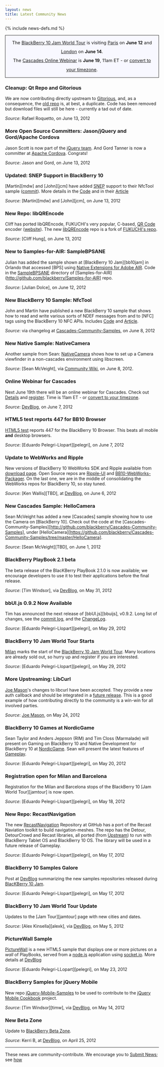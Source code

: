 ```yaml
---
layout: news
title: Latest Community News
---
```

{% include news-defs.md %}

<div style="background-color: ghostwhite; border-style: solid; border-width: 1px; padding: 10px; margin-top: 10px; font-size: 105%; text-align: center; line-height: 200%;">
The
<a href="http://www.blackberryjamworldtour.com">BlackBerry 10 Jam World Tour</a> is
visiting <a href="../Paris.html">Paris</a> on <strong>June 12</strong> and
<a href="../London.html">London</a> on <strong>June 14</strong>.
<br/>
The <a href="http://devblog.blackberry.com/2012/06/your-second-chance-at-getting-started-with-cascades/">Cascades Online Webinar</a>
is <strong>June 19</strong>, 11am ET - or <a href="http://www.timeanddate.com/worldclock/fixedtime.html?iso=20120619T1500">convert to your timezone</a>.
</div>

### Cleanup: Qt Repo and Gitorious
We are now contributing directly upstream to [Gitorious](http://qt.gitorious.org/qt), and, as a consequence,
the [old repo](https://github.com/blackberry/Qt) is, at best, a duplicate.
Code has been removed but download files will still be here - currently a tad out of date.

_Source_: Rafael Roquetto, on June 13, 2012


### More Open Source Committers: Jason/jQuery and Gord/Apache Cordova
Jason Scott is now part of the [jQuery team](http://jquery.org/team). And Gord Tanner is now a committer
at [Apache Cordova](http://incubator.apache.org/projects/callback.html).  Congrats!  

_Source_: Jason and Gord, on June 13, 2012

### Updated: SNEP Support in BlackBerry 10
[Martin][mdw] and [John][jcm] have added
[SNEP](http://www.nfc-forum.org/specs/spec_list/#protts) support to their NfcTool sample
([commit](https://github.com/blackberry/Cascades-Community-Samples/commit/ac7a409893bb5ea9815f492cb7c7a687ba017840)).
More details in the [Code](https://github.com/blackberry/Cascades-Community-Samples/tree/master/NfcTool) and in their
[Article](http://supportforums.blackberry.com/t5/Native-Development/NFC-on-BlackBerry-10-peer-to-peer-communication-using-SNEP/ta-p/1758859)  

_Source_: [Martin][mdw] and [John][jcm], on June 13, 2012

### New Repo: libQREncode
Cliff has ported libQREncode, FUKUCHI's very popular, C-based, [QR Code](http://en.wikipedia.org/wiki/QR_Code) encoder
([website](http://fukuchi.org/works/qrencode/index.html)).  The new
[libQREncode](https://github.com/blackberry/libqrencode) repo is a fork of
[FUKUCHI's repo](http://fukuchi.org/works/qrencode/index.html).  

_Source_: [Cliff Hung], on June 13, 2012


### New to Samples-for-AIR: SampleBPSANE
Julian has added the sample shown at [BlackBerry 10 Jam][bb10jam] in Orlando that accessed
[BPS] using [Native Extensions for Adobe AIR](http://www.adobe.com/devnet/air/native-extensions-for-air.html).
Code in the [SampleBPSANE](https://github.com/blackberry/Samples-for-AIR/tree/master/SampleBPSANE) directory of
[Samples-for-AIR](http://github.com/blackberry/Samples-for-AIR] repo.

_Source_: [Julian Dolce], on June 12, 2012

### New BlackBerry 10 Sample: NfcTool
John and Martin have published a new BlackBerry 10 sample that shows how to read and write various
sorts of NDEF messages from and to [NFC] tags using the BlackBerry 10 NFC APIs.
Includes
[Code](https://github.com/blackberry/Cascades-Community-Samples/tree/master/NfcTool)
and
[Article](http://supportforums.blackberry.com/t5/Native-Development/NFC-on-BlackBerry-10-Reading-and-Writing-Tags-using-native-APIs/ta-p/1721887).

_Source_: via changelog at [Cascades-Community-Samples](https://github.com/blackberry/Cascades-Community-Samples), on June 8, 2012

### New Native Sample: NativeCamera
Another sample from Sean: [NativeCamera](https://github.com/blackberry/Cascades-Community-Samples/tree/master/NativeCamera)
shows how to set up a Camera viewfinder in a non-cascades environment using libscreen.

_Source_: [Sean McVeight], via [Community Wiki](http://blackberry.github.com/Community/Camera.html), on June 8, 2012.

### Online Webinar for Cascades
Next June 19th there will be an online webinar for Cascades.  Check out [Details](http://devblog.blackberry.com/2012/06/your-second-chance-at-getting-started-with-cascades/)
and [register](http://developer.blackberry.com/cascades/webcasts).
Time is 11am ET - or [convert to your timezone](http://www.timeanddate.com/worldclock/fixedtime.html?iso=20120619T1500).

_Source_: [DevBlog](http://devblog.blackberry.com/2012/06/your-second-chance-at-getting-started-with-cascades/), on June 7, 2012

### HTML5 test reports 447 for BB10 Browser
[HTML5 test](http://html5test.com/results/mobile.html) reports 447 for the BlackBerry 10 Browser.
This beats all mobile **and** desktop browsers.

_Source_: [Eduardo Pelegri-Llopart][pelegri], on June 7, 2012

### Update to WebWorks and Ripple
New versions of BlackBerry 10 WebWorks SDK and Ripple available from [download page](http://devblog.blackberry.com/2012/06/blackberry-10-webworks-sdk-ripple-update/).
Open Source repos are [Ripple-UI](https://github.com/blackberry/Ripple-UI) and
[BB10-WebWorks-Packager](https://github.com/blackberry/BB10-Webworks-Packager).
On the last one, we are in the middle of consolidating the WebWorks repos for BlackBerry 10, so stay tuned.

_Source_: [Ken Wallis][TBD], at [DevBlog](), on June 6, 2012

### New Cascades Sample: HelloCamera
Sean McVeight has added a new [Cascades] sample showing how to use the Camera on [BlackBerry 10].
Check out the code at the [Cascades-Community-Samples][http://github.com/blackberry/Cascades-Community-Samples],
under [HelloCamera][https://github.com/blackberry/Cascades-Community-Samples/tree/master/HelloCamera].

_Source_: [Sean McVeight][TBD], on June 1, 2012

### BlackBerry PlayBook 2.1 beta
The beta release of the BlacKBerry PlayBook 2.1.0 is now available; we encourage developers to use it to test
their applications before the final release.

_Source_: [Tim Windsor], via [DevBlog](http://devblog.blackberry.com/2012/05/blackberry-playbook-2-1-0-beta/), on May 31, 2012

### bbUI.js 0.9.2 Now Available
Tim has announced the next release of [bbUI.js][bbuijs], v0.9.2. Long list of changes, see the [commit log](https://github.com/blackberry/bbUI.js/commit/5aa6175b88189f1f78341786619561fce1c5f1f4),
and the [ChangeLog](https://github.com/blackberry/bbUI.js/blob/master/CHANGELOG.md#version-092).

_Source_: [Eduardo Pelegri-Llopart][pelegri], on May 29, 2012 

### BlackBerry 10 Jam World Tour Starts
[Milan](http://www.blackberryjamworldtour.com/milan) marks the start of the
[BlackBerry 10 Jam World Tour](http://www.blackberryjamworldtour.com).  Many locations are already sold out,
so hurry up and register if you are interested.

_Source_: [Eduardo Pelegri-Llopart][pelegri], on May 29, 2012 

### More Upstreaming: LibCurl
[Joe Mason](http://twitter.com/joenotcharles)'s changes to libcurl have been accepted.  They provide a new auth callback
and should be integrated in a [future release](http://curl.haxx.se/mail/lib-2012-05/0138.html).  This is a good example
of how contributing directly to the community is a win-win for all involved parties.

_Source_: [Joe Mason](http://twitter.com/joenotcharles), on May 24, 2012

### BlackBerry 10 Games at NordicGame
Sean Taylor and Anders Jeppson (RIM) and Tim Closs (Marmalade) will present on Gaming on BlackBerry 10
and Native Development for BlackBerry 10 at [NordicGame](http://nordicgame.com/).
Sean will present the latest features of [Gameplay](http://github.com/blackberry/gameplay "Gameplay at our GitHub").  

_Source_: [Eduardo Pelegri-Llopart][pelegri], on May 20, 2012 

### Registration open for Milan and Barcelona
Registration for the Milan and Barcelona stops of the BlackBerry 10 [Jam World Tour][jamtour] is now open.  

_Source_: [Eduardo Pelegri-Llopart][pelegri], on May 18, 2012  

### New Repo: RecastNavigation
The new [RecastNavigation](https://github.com/blackberry/recastnavigation) Repository at GitHub
has a port of the Recast Naviation toolkit to build navigation-meshes.  The repo has the Detour, DetourCrowd
and Recast libraries, all ported (from [Upstream](http://code.google.com/p/recastnavigation/ "RecastNavigation Upstream")) to run with BlackBerry Tablet OS and BlackBerry 10 OS.
The library will be used in a future release of Gameplay.  

_Source_: [Eduardo Pelegri-Llopart][pelegri], on May 17, 2012


### BlackBerry 10 Samples Galore
Post at [DevBlog](http://devblog.blackberry.com/2012/05/blackberry-10-samples/ "BlackBerry 10 Samples Galore") summarizing the new samples repositories released during [BlacKBerry 10 Jam](http://www.blackberryjamconference.com/).  

_Source_: [Eduardo Pelegri-Llopart][pelegri], on May 17, 2012  


### BlackBerry 10 Jam World Tour Update
Updates to the [Jam Tour][jamtour] page with new cities and dates.  

_Source_: [Alex Kinsella][alexk], via [DevBlog](http://devblog.blackberry.com/2012/05/blackberry_10_jam_world_tour_update_2/ "BlackBerry 10 Jam World Tour Update"), on May 5, 2012   

### PictureWall Sample
[PictureWall](http://github.com/blackberry/picturewall) is a new HTML5 sample that displays one or more pictures
on a _wall_ of PlayBooks, served from a [node.js](http://nodejs.org/) application
using [socket.io](http://socket.io/).
More details at [DevBlog](http://devblog.blackberry.com/2012/05/picturewall-html5-sample/)

_Source_: [Eduardo Pelegri-LLopart][pelegri], on May 23, 2012

### BlackBerry Samples for jQuery Mobile
New repo [jQuery-Mobile-Samples](http://github.com/blackberry/jquery-mobile-samples) to be used
to contribute to the [jQuery Mobile Cookbook](http://jquerymobilecookbook.com/) project.  

_Source_: [Tim Windsor][timw], via [DevBlog](http://devblog.blackberry.com/2012/05/jquery-mobile-blackberry-samples/ "BlackBerry Samples for jQuery Mobile"), on May 14, 2012   


### New Beta Zone
Update to [BlackBerry Beta Zone](http://blackberry.com/beta).  

_Source_: Kerri B, at [DevBlog](http://blogs.blackberry.com/2012/04/new-blackberry-beta-zone/ "Experience a New BlackBerry Beta Zone"), on April 25, 2012  

    
---
These news are community-contribute.  We encourage you to [Submit News](Submit_News.html); see [how](../other/QuickEdit.html)

